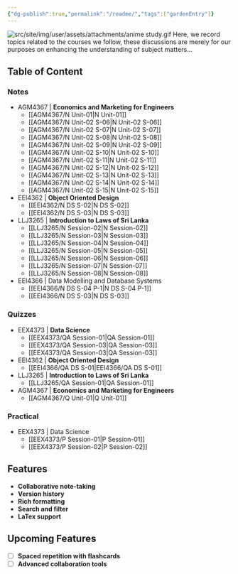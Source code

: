 ```yaml
---
{"dg-publish":true,"permalink":"/readme/","tags":["gardenEntry"]}
---
```


![src/site/img/user/assets/attachments/anime study.gif](/img/user/src/site/img/user/assets/attachments/anime%20study.gif)
Here, we record topics related to the courses we follow, these discussions are merely for our purposes on enhancing the understanding of subject matters...

## Table of Content

### Notes
- AGM4367 | **Economics and Marketing for Engineers**
	- [[AGM4367/N Unit-01\|N Unit-01]]
	- [[AGM4367/N Unit-02 S-06\|N Unit-02 S-06]]
	- [[AGM4367/N Unit-02 S-07\|N Unit-02 S-07]]
	- [[AGM4367/N Unit-02 S-08\|N Unit-02 S-08]]
	- [[AGM4367/N Unit-02 S-09\|N Unit-02 S-09]]
	- [[AGM4367/N Unit-02 S-10\|N Unit-02 S-10]]
	- [[AGM4367/N Unit-02 S-11\|N Unit-02 S-11]]
	- [[AGM4367/N Unit-02 S-12\|N Unit-02 S-12]]
	- [[AGM4367/N Unit-02 S-13\|N Unit-02 S-13]]
	- [[AGM4367/N Unit-02 S-14\|N Unit-02 S-14]]
	- [[AGM4367/N Unit-02 S-15\|N Unit-02 S-15]]
- EEI4362 | **Object Oriented Design**
	- [[EEI4362/N DS S-02\|N DS S-02]]
	- [[EEI4362/N DS S-03\|N DS S-03]]
- LLJ3265 | **Introduction to Laws of Sri Lanka**
	- [[LLJ3265/N Session-02\|N Session-02]]
	- [[LLJ3265/N Session-03\|N Session-03]]
	- [[LLJ3265/N Session-04\|N Session-04]]
	- [[LLJ3265/N Session-05\|N Session-05]]
	- [[LLJ3265/N Session-06\|N Session-06]]
	- [[LLJ3265/N Session-07\|N Session-07]]
	- [[LLJ3265/N Session-08\|N Session-08]]
- EEI4366 | Data Modelling and Database Systems
	- [[EEI4366/N DS S-04 P-1\|N DS S-04 P-1]]
	- [[EEI4366/N DS S-03\|N DS S-03]]
### Quizzes
- EEX4373 | **Data Science**
	- [[EEX4373/QA Session-01\|QA Session-01]]
	- [[EEX4373/QA Session-03\|QA Session-03]]
	- [[EEX4373/QA Session-03\|QA Session-03]]
- EEI4362 | **Object Oriented Design**
	- [[EEI4366/QA DS S-01\|EEI4366/QA DS S-01]]
- LLJ3265 | **Introduction to Laws of Sri Lanka**
	- [[LLJ3265/QA Session-01\|QA Session-01]]
- AGM4367 | **Economics and Marketing for Engineers**
	- [[AGM4367/Q Unit-01\|Q Unit-01]]

### Practical
- EEX4373 | Data Science
	- [[EEX4373/P Session-01\|P Session-01]]
	- [[EEX4373/P Session-02\|P Session-02]]

## Features
- **Collaborative note-taking**
- **Version history**
- **Rich formatting**
- **Search and filter**
- **LaTex support**

## Upcoming Features
 - [ ] **Spaced repetition with flashcards**
 - [ ] **Advanced collaboration tools**
